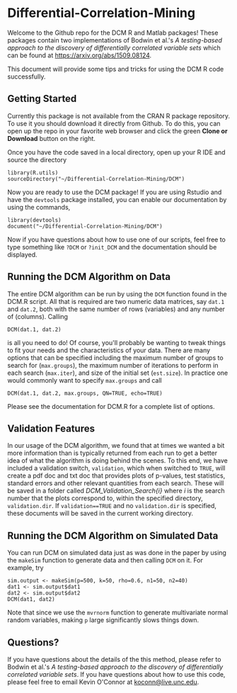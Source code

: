 # Differential-Correlation-Mining
Welcome to the Github repo for the DCM R and Matlab packages! These packages contain two implementations of Bodwin et al.'s *A testing-based approach to the discovery of differentially correlated variable sets* which can be found at https://arxiv.org/abs/1509.08124.

This document will provide some tips and tricks for using the DCM R code successfully.

## Getting Started
Currently this package is not available from the CRAN R package repository. To use it you should download it directly from Github. To do this, you can open up the repo in your favorite web browser and click the green **Clone or Download** button on the right.

Once you have the code saved in a local directory, open up your R IDE and source the directory
```
library(R.utils)
sourceDirectory("~/Differential-Correlation-Mining/DCM")
```
Now you are ready to use the DCM package! If you are using Rstudio and have the `devtools` package installed, you can enable our documentation by using the commands,
```
library(devtools)
document("~/Differential-Correlation-Mining/DCM")
```
Now if you have questions about how to use one of our scripts, feel free to type something like `?DCM` or `?init_DCM` and the documentation should be displayed.

## Running the DCM Algorithm on Data
The entire DCM algorithm can be run by using the `DCM` function found in the DCM.R script. All that is required are two numeric data matrices, say `dat.1` and `dat.2`, both with the same number of rows (variables) and any number of (columns). Calling 
```
DCM(dat.1, dat.2)
```
is all you need to do! Of course, you'll probably be wanting to tweak things to fit your needs and the characteristics of your data. There are many options that can be specified including the maximum number of groups to search for (`max.groups`), the maximum number of iterations to perform in each search (`max.iter`), and size of the initial set (`est.size`). In practice one would commonly want to specify `max.groups` and call 
```
DCM(dat.1, dat.2, max.groups, QN=TRUE, echo=TRUE)
```
Please see the documentation for DCM.R for a complete list of options.

## Validation Features
In our usage of the DCM algorithm, we found that at times we wanted a bit more information than is typically returned from each run to get a better idea of what the algorithm is doing behind the scenes. To this end, we have included a validation switch, `validation`, which when switched to `TRUE`, will create a pdf doc and txt doc that provides plots of p-values, test statistics, standard errors and other relevant quantities from each search. These will be saved in a folder called *DCM_Validation_Search{i}* where *i* is the search number that the plots correspond to, within the specified directory, `validation.dir`. If `validation==TRUE` and no `validation.dir` is specified, these documents will be saved in the current working directory.

## Running the DCM Algorithm on Simulated Data
You can run DCM on simulated data just as was done in the paper by using the `makeSim` function to generate data and then calling `DCM` on it. For example, try
```
sim.output <- makeSim(p=500, k=50, rho=0.6, n1=50, n2=40)
dat1 <- sim.output$dat1
dat2 <- sim.output$dat2
DCM(dat1, dat2)
```
Note that since we use the `mvrnorm` function to generate multivariate normal random variables, making `p` large significantly slows things down.

## Questions?
If you have questions about the details of the this method, please refer to Bodwin et al.'s *A testing-based approach to the discovery of differentially correlated variable sets*. If you have questions about how to use this code, please feel free to email Kevin O'Connor at koconn@live.unc.edu.

